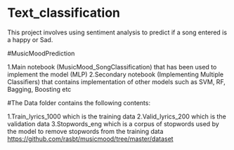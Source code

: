 # Text_classification
This project involves using sentiment analysis to predict if a song entered is a happy or Sad.

#MusicMoodPrediction

1.Main notebook (MusicMood_SongClassification) that has been used to implement the model (MLP)
2.Secondary notebook (Implementing Multiple Classifiers) that contains implementation of other models such as SVM, RF, Bagging, Boosting etc

#The Data folder contains the following contents:

1.Train_lyrics_1000 which is the training data
2.Valid_lyrics_200 which is the validation data
3.Stopwords_eng which is a corpus of stopwords used by the model to remove stopwords from the training data
https://github.com/rasbt/musicmood/tree/master/dataset
